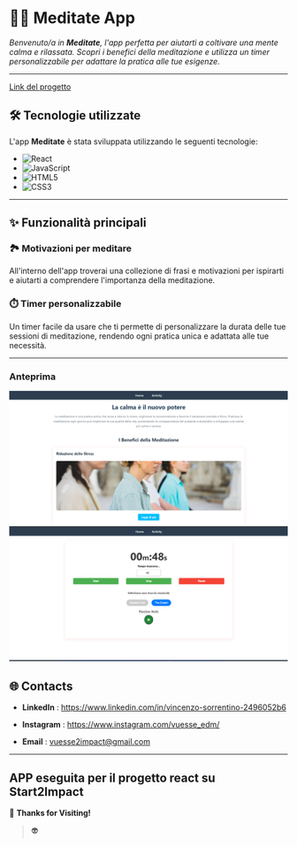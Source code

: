 # 🧘‍♀️ Meditate App     

_Benvenuto/a in **Meditate**, l'app perfetta per aiutarti a coltivare una mente calma e rilassata. Scopri i benefici della meditazione e utilizza un timer personalizzabile per adattare la pratica alle tue esigenze._ 

---  

[Link del progetto](https://vuesseedm.github.io/meditate-app)

## 🛠️ Tecnologie utilizzate  
L'app **Meditate** è stata sviluppata utilizzando le seguenti tecnologie:  

- ![React](https://img.shields.io/badge/React-20232A?style=for-the-badge&logo=react&logoColor=61DAFB)  
- ![JavaScript](https://img.shields.io/badge/JavaScript-323330?style=for-the-badge&logo=javascript&logoColor=F7DF1E)  
- ![HTML5](https://img.shields.io/badge/HTML5-E34F26?style=for-the-badge&logo=html5&logoColor=white)  
- ![CSS3](https://img.shields.io/badge/CSS3-1572B6?style=for-the-badge&logo=css3&logoColor=white)  

---

## ✨ Funzionalità principali  

### 🏞️ Motivazioni per meditare  
All'interno dell'app troverai una collezione di frasi e motivazioni per ispirarti e aiutarti a comprendere l'importanza della meditazione.  

### ⏱️ Timer personalizzabile  
Un timer facile da usare che ti permette di personalizzare la durata delle tue sessioni di meditazione, rendendo ogni pratica unica e adattata alle tue necessità.  

---
### Anteprima

![Anteprima](https://raw.githubusercontent.com/VuesseEDM/meditate-app/refs/heads/main/src/img/anteprima.png)  
![Timer](https://raw.githubusercontent.com/VuesseEDM/meditate-app/refs/heads/main/src/img/timer.png)   

🌐 **Contacts**  
---

- **LinkedIn**  : https://www.linkedin.com/in/vincenzo-sorrentino-2496052b6

- **Instagram**  : https://www.instagram.com/vuesse_edm/

- **Email**  : vuesse2impact@gmail.com
---

  ## APP eseguita per il progetto react su Start2Impact  
  
🙌 **Thanks for Visiting!**

>   👽
